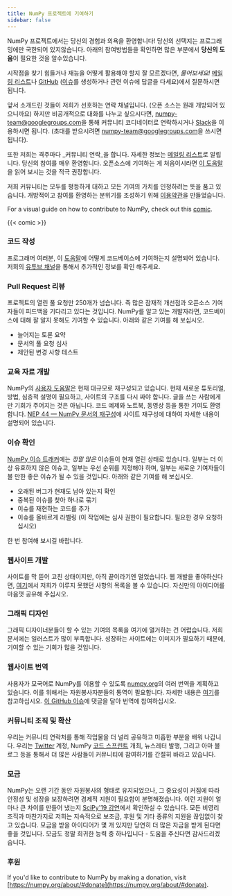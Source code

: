 ```yaml
---
title: NumPy 프로젝트에 기여하기
sidebar: false
---
```


NumPy 프로젝트에서는 당신의 경험과 의욕을 환영합니다! 당신의 선택지는 프로그래밍에만 국한되어 있지않습니다. 아래의 참여방법들을 확인하면 많은 부분에서 **당신의 도움**이 필요한 것을 알수있습니다.

시작점을 찾기 힘들거나 재능을 어떻게 활용해야 할지 잘 모르겠다면, _물어보세요!_ [메일링 리스트](https://mail.python.org/mailman/listinfo/numpy-discussion)나 [GitHub](http://github.com/numpy/numpy) ([이슈](https://github.com/numpy/numpy/issues)를 생성하거나 관련 이슈에 답글을 다세요)에서 질문하시면 됩니다.

앞서 소개드린 것들이 저희가 선호하는 연락 채널입니다. (오픈 소스는 원래 개방되어 있으니까요) 하지만 비공개적으로 대화를 나누고 싶으시다면, <numpy-team@googlegroups.com>을 통해 커뮤니티 코디네이터로 연락하시거나 [Slack](https://numpy-team.slack.com)을 이용하시면 됩니다. (초대를 받으시려면 <numpy-team@googlegroups.com>을 쓰시면 됩니다).

또한 저희는 격주마다 _커뮤니티 연락_을 합니다. 자세한 정보는 [메일링 리스트](https://mail.python.org/mailman/listinfo/numpy-discussion)로 알립니다. 당신의 참여를 매우 환영합니다. 오픈소스에 기여하는 게 처음이시라면 [이 도움말](https://opensource.guide/how-to-contribute/)을 읽어 보시는 것을 적극 권장합니다.

저희 커뮤니티는 모두를 평등하게 대하고 모든 기여의 가치를 인정하려는 뜻을 품고 있습니다. 개방적이고 참여를 환영하는 분위기를 조성하기 위해 [이용약관](/code-of-conduct)을 만들었습니다.

For a visual guide on how to contribute to NumPy, check out this [comic](https://heyzine.com/flip-book/3e66a13901.html).

{{< comic >}}

### 코드 작성

프로그래머 여러분, 이 [도움말](https://numpy.org/devdocs/dev/index.html#development-process-summary)에 어떻게 코드베이스에 기여하는지 설명되어 있습니다. <br>저희의 [유투브 채널](https://www.youtube.com/playlist?list=PLCK6zCrcN3GXBUUzDr9L4__LnXZVtaIzS)을 통해서 추가적인 정보를 확인 해주세요.

### Pull Request 리뷰
프로젝트의 열린 풀 요청만 250개가 넘습니다. 즉 많은 잠재적 개선점과 오픈소스 기여자들이 피드백을 기다리고 있다는 것입니다. NumPy를 알고 있는 개발자라면, 코드베이스에 대해 잘 알지 못해도 기여할 수 있습니다. 아래와 같은 기여를 해 보십시오.
* 늘어지는 토론 요약
* 문서의 풀 요청 심사
* 제안된 변경 사항 테스트

### 교육 자료 개발

NumPy의 [사용자 도움말](https://numpy.org/devdocs)은 현재 대규모로 재구성되고 있습니다. 현재 새로운 튜토리얼, 방법, 심층적 설명이 필요하고, 사이트의 구조를 다시 짜야 합니다. 글을 쓰는 사람에게만 기회가 주어지는 것은 아닙니다. 코드 예제와 노트북, 동영상 등을 통한 기여도 환영합니다. [NEP 44 — NumPy 문서의 재구성](https://numpy.org/neps/nep-0044-restructuring-numpy-docs.html)에 사이트 재구성에 대하여 자세한 내용이 설명되어 있습니다.

### 이슈 확인

[NumPy 이슈 트래커](https://github.com/numpy/numpy/issues)에는 _정말 많은_ 이슈들이 현재 열린 상태로 있습니다. 일부는 더 이상 유효하지 않은 이슈고, 일부는 우선 순위를 지정해야 하며, 일부는 새로운 기여자들이 볼 만한 좋은 이슈가 될 수 있을 것입니다.  아래와 같은 기여를 해 보십시오.

* 오래된 버그가 현재도 남아 있는지 확인
* 중복된 이슈를 찾아 하나로 묶기
* 이슈를 재현하는 코드를 추가
* 이슈를 올바르게 라벨링 (이 작업에는 심사 권한이 필요합니다. 필요한 경우 요청하십시오)

한 번 참여해 보시길 바랍니다.

### 웹사이트 개발

사이트를 막 뜯어 고친 상태이지만, 아직 끝이라기엔 멀었습니다. 웹 개발을 좋아하신다면, [여기](https://github.com/numpy/numpy.org/issues?q=is%3Aissue+is%3Aopen+label%3Adesign)에서 저희가 이루지 못했던 사항의 목록을 볼 수 있습니다. 자신만의 아이디어를 마음껏 공유해 주십시오.

### 그래픽 디자인

그래픽 디자이너분들이 할 수 있는 기여의 목록을 여기에 열거하는 건 어렵습니다. 저희 문서에는 일러스트가 많이 부족합니다. 성장하는 사이트에는 이미지가 필요하기 때문에, 기여할 수 있는 기회가 많을 것입니다.

### 웹사이트 번역

사용자가 모국어로 NumPy를 이용할 수 있도록 [numpy.org](https://numpy.org)의 여러 번역을 계획하고 있습니다. 이를 위해서는 자원봉사자분들의 통역이 필요합니다.  자세한 내용은 [여기](https://numpy.org/neps/nep-0028-website-redesign.html#translation-multilingual-i18n)를 참고하십시오. [이 GitHub 이슈](https://github.com/numpy/numpy.org/issues/55)에 댓글을 달아 번역에 참여하십시오.

### 커뮤니티 조직 및 확산

우리는 커뮤니티 연락처를 통해 작업물을 더 널리 공유하고 미흡한 부분을 배워 나갑니다. 우리는 [Twitter](https://twitter.com/numpy_team) 계정, NumPy [코드 스프린트](https://scisprints.github.io/) 개최, 뉴스레터 발행, 그리고 아마 블로그 등을 통해서 더 많은 사람들이 커뮤니티에 참여하기를 간절히 바라고 있습니다.

### 모금

NumPy는 오랜 기간 동안 자원봉사의 형태로 유지되었으나, 그 중요성이 커짐에 따라 안정성 및 성장을 보장하려면 경제적 지원이 필요함이 분명해졌습니다. 이런 지원이 얼마나 큰 차이를 만들어 냈는지 [SciPy'19 강연](https://www.youtube.com/watch?v=dBTJD_FDVjU)에서 확인하실 수 있습니다. 모든 비영리 조직과 마찬가지로 저희는 지속적으로 보조금, 후원 및 기타 종류의 지원을 끊임없이 찾고 있습니다. 모금을 받을 아이디어가 몇 개 있지만 당연히 더 많은 자금을 받게 된다면 좋을 것입니다. 모금도 정말 희귀한 능력 중 하나입니다 - 도움을 주신다면 감사드리겠습니다.

### 후원

If you'd like to contribute to NumPy by making a donation, visit [https://numpy.org/about/#donate](https://numpy.org/about/#donate).


